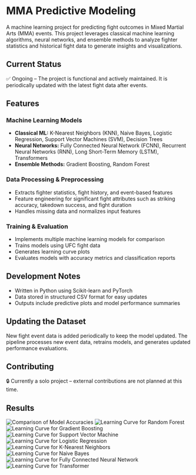 # MMA Predictive Modeling

A machine learning project for predicting fight outcomes in Mixed Martial Arts (MMA) events. This project leverages classical machine learning algorithms, neural networks, and ensemble methods to analyze fighter statistics and historical fight data to generate insights and visualizations.

## Current Status
✅ Ongoing – The project is functional and actively maintained. It is periodically updated with the latest fight data after events.

## Features

### Machine Learning Models
- **Classical ML:** K-Nearest Neighbors (KNN), Naive Bayes, Logistic Regression, Support Vector Machines (SVM), Decision Trees
- **Neural Networks:** Fully Connected Neural Network (FCNN), Recurrent Neural Networks (RNN), Long Short-Term Memory (LSTM), Transformers
- **Ensemble Methods:** Gradient Boosting, Random Forest

### Data Processing & Preprocessing
- Extracts fighter statistics, fight history, and event-based features
- Feature engineering for significant fight attributes such as striking accuracy, takedown success, and fight duration
- Handles missing data and normalizes input features

### Training & Evaluation
- Implements multiple machine learning models for comparison
- Trains models using UFC fight data
- Generates learning curve plots
- Evaluates models with accuracy metrics and classification reports

## Development Notes
- Written in Python using Scikit-learn and PyTorch
- Data stored in structured CSV format for easy updates
- Outputs include predictive plots and model performance summaries

## Updating the Dataset
New fight event data is added periodically to keep the model updated. The pipeline processes new event data, retrains models, and generates updated performance evaluations.

## Contributing
🔒 Currently a solo project – external contributions are not planned at this time.

## Results

![Comparison of Model Accuracies](results/model_accuracy_comparison.png)
![Learning Curve for Random Forest](results/learning_curve_Random_Forest.png)
![Learning Curve for Gradient Boosting](results/learning_curve_Gradient_Boosting.png)
![Learning Curve for Support Vector Machine](results/learning_curve_SVM.png)
![Learning Curve for Logistic Regression](results/learning_curve_Logistic_Regression.png)
![Learning Curve for K-Nearest Neighbors](results/learning_curve_KNN.png)
![Learning Curve for Naive Bayes](results/learning_curve_Naive_Bayes.png)
![Learning Curve for Fully Connected Neural Network](results/learning_curve_FCNN.png)
![Learning Curve for Transformer](results/learning_curve_Transformer.png)